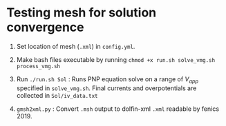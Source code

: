 # Testing mesh for solution convergence

1. Set location of mesh (`.xml`) in `config.yml`.

2. Make bash files executable by running `chmod +x run.sh solve_vmg.sh process_vmg.sh`
3. Run `./run.sh Sol` : Runs PNP equation solve on a range of $`V_{app}`$ specified in `solve_vmg.sh`. Final currents and overpotentials are collected in `Sol/iv_data.txt`

2. `gmsh2xml.py` : Convert `.msh` output to dolfin-xml `.xml` readable by fenics 2019. 